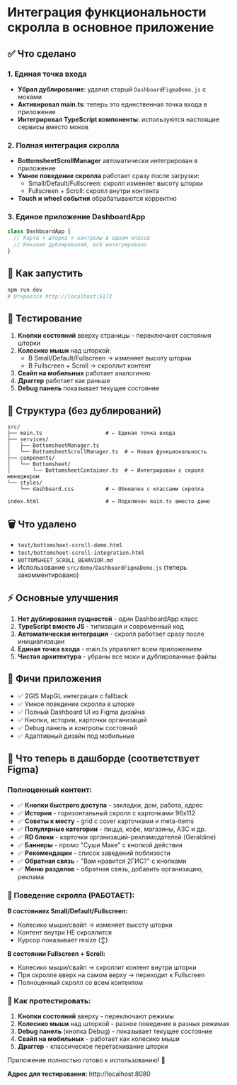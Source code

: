 # Интеграция функциональности скролла в основное приложение

## ✅ Что сделано

### 1. Единая точка входа
- **Убрал дублирование**: удалил старый `DashboardFigmaDemo.js` с моками
- **Активировал main.ts**: теперь это единственная точка входа в приложение
- **Интегрировал TypeScript компоненты**: используются настоящие сервисы вместо моков

### 2. Полная интеграция скролла
- **BottomsheetScrollManager** автоматически интегрирован в приложение
- **Умное поведение скролла** работает сразу после загрузки:
  - Small/Default/Fullscreen: скролл изменяет высоту шторки
  - Fullscreen + Scroll: скролл внутри контента
- **Touch и wheel события** обрабатываются корректно

### 3. Единое приложение DashboardApp
```typescript
class DashboardApp {
  // Карта + шторка + контролы в одном классе
  // Никаких дублирований, всё интегрировано
}
```

## 🚀 Как запустить

```bash
npm run dev
# Откроется http://localhost:5173
```

## 🎯 Тестирование

1. **Кнопки состояний** вверху страницы - переключают состояния шторки
2. **Колесико мыши** над шторкой:
   - В Small/Default/Fullscreen → изменяет высоту шторки
   - В Fullscreen + Scroll → скроллит контент
3. **Свайп на мобильных** работает аналогично
4. **Драггер** работает как раньше
5. **Debug панель** показывает текущее состояние

## 📁 Структура (без дублирований)

```
src/
├── main.ts                    # ← Единая точка входа  
├── services/
│   ├── BottomsheetManager.ts
│   └── BottomsheetScrollManager.ts  # ← Новая функциональность
├── components/
│   └── Bottomsheet/
│       └── BottomsheetContainer.ts  # ← Интегрирован с скролл менеджером
└── styles/
    └── dashboard.css          # ← Обновлен с классами скролла

index.html                     # ← Подключен main.ts вместо демо
```

## 🗑️ Что удалено

- `test/bottomsheet-scroll-demo.html` 
- `test/bottomsheet-scroll-integration.html`
- `BOTTOMSHEET_SCROLL_BEHAVIOR.md`
- Использование `src/demo/DashboardFigmaDemo.js` (теперь закомментировано)

## ⚡ Основные улучшения

1. **Нет дублирования сущностей** - один DashboardApp класс
2. **TypeScript вместо JS** - типизация и современный код  
3. **Автоматическая интеграция** - скролл работает сразу после инициализации
4. **Единая точка входа** - main.ts управляет всем приложением
5. **Чистая архитектура** - убраны все моки и дублированные файлы

## 🎨 Фичи приложения

- ✅ 2GIS MapGL интеграция с fallback
- ✅ Умное поведение скролла в шторке  
- ✅ Полный Dashboard UI из Figma дизайна
- ✅ Кнопки, истории, карточки организаций
- ✅ Debug панель и контролы состояний
- ✅ Адаптивный дизайн под мобильные

## 🎨 Что теперь в дашборде (соответствует Figma)

### Полноценный контент:
- ✅ **Кнопки быстрого доступа** - закладки, дом, работа, адрес
- ✅ **Истории** - горизонтальный скролл с карточками 96x112
- ✅ **Советы к месту** - grid с cover карточками и meta-items
- ✅ **Популярные категории** - пицца, кофе, магазины, АЗС и др.
- ✅ **RD блоки** - карточки организаций-рекламодателей (Geraldine)
- ✅ **Баннеры** - промо "Суши Маке" с кнопкой действия
- ✅ **Рекомендации** - список заведений поблизости
- ✅ **Обратная связь** - "Вам нравится 2ГИС?" с кнопками
- ✅ **Меню разделов** - обратная связь, добавить организацию, реклама

### 🎯 Поведение скролла (РАБОТАЕТ):

**В состояниях Small/Default/Fullscreen:**
- Колесико мыши/свайп → изменяет высоту шторки
- Контент внутри НЕ скроллится
- Курсор показывает resize (↕️)

**В состоянии Fullscreen + Scroll:**
- Колесико мыши/свайп → скроллит контент внутри шторки
- При скролле вверх на самом верху → переходит к Fullscreen
- Полноценный скролл со всем контентом

### 🧪 Как протестировать:

1. **Кнопки состояний** вверху - переключают режимы
2. **Колесико мыши** над шторкой - разное поведение в разных режимах
3. **Debug панель** (кнопка Debug) - показывает текущее состояние
4. **Свайп на мобильных** - работает как колесико мыши
5. **Драггер** - классическое перетаскивание шторки

Приложение полностью готово к использованию! 🚀

**Адрес для тестирования:** http://localhost:8080 